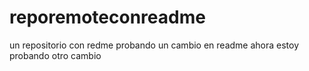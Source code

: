 # reporemoteconreadme
un repositorio con redme
probando un cambio en readme
ahora estoy probando otro cambio
